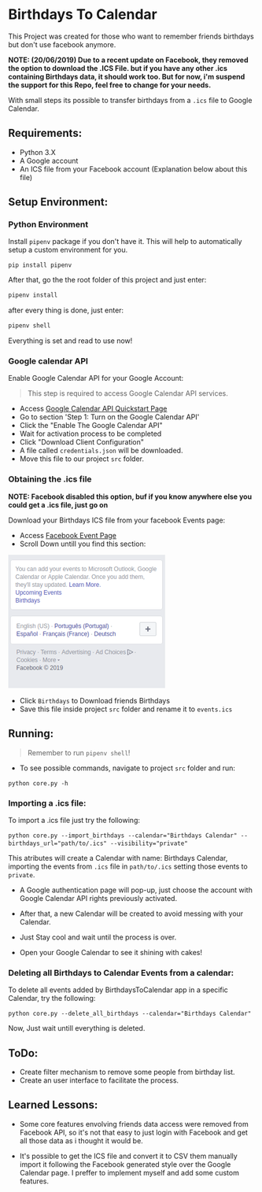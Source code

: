 # Birthdays To Calendar

This Project was created for those who want to remember friends birthdays but don't use facebook anymore.

**NOTE: (20/06/2019) Due to a recent update on Facebook, they removed the option to download the .ICS File. but if you have any other .ics containing Birthdays data, it should work too. But for now, i'm suspend the support for this Repo, feel free to change for your needs.**

With small steps its possible to transfer birthdays from a `.ics` file to Google Calendar.

## Requirements:
- Python 3.X
- A Google account
- An ICS file from your Facebook account (Explanation below about this file)

## Setup Environment:

### Python Environment
Install `pipenv` package if you don't have it. This will help to automatically setup a custom environment for you.
```
pip install pipenv
```

After that, go the the root folder of this project and just enter:
```bash
pipenv install
```

after every thing is done, just enter:
```bash
pipenv shell
```

Everything is set and read to use now!

### Google calendar API
Enable Google Calendar API for your Google Account:
> This step is required to access Google Calendar API services.
- Access [Google Calendar API Quickstart Page](https://developers.google.com/calendar/quickstart/python)
- Go to section 'Step 1: Turn on the Google Calendar API'
- Click the "Enable The Google Calendar API"
- Wait for activation process to be completed
- Click "Download Client Configuration" 
- A file called `credentials.json` will be downloaded.
- Move this file to our project `src` folder.

### Obtaining the .ics file
**NOTE: Facebook disabled this option, buf if you know anywhere else you could get a .ics file, just go on**

Download your Birthdays ICS file from your facebook Events page:
- Access [Facebook Event Page](https://www.facebook.com/events/)
- Scroll Down untill you find this section:

![facebook-birthdays-section](https://github.com/joaoluizn/BirthdaysToCalendar/blob/master/doc/fb-gif.gif)
- Click `Birthdays` to Download friends Birthdays
- Save this file inside project `src` folder and rename it to `events.ics`

## Running:
> Remember to run `pipenv shell`!

- To see possible commands, navigate to project `src` folder and run:
```
python core.py -h
```
### Importing a .ics file:

To import a .ics file just try the following:
```
python core.py --import_birthdays --calendar="Birthdays Calendar" --birthdays_url="path/to/.ics" --visibility="private"
```

This atributes will create a Calendar with name: Birthdays Calendar, importing the events from `.ics` file in `path/to/.ics` setting those events to `private`.

- A Google authentication page will pop-up, just choose the account with Google Calendar API rights previously activated.

- After that, a new Calendar will be created to avoid messing with your Calendar.

- Just Stay cool and wait until the process is over.

- Open your Google Calendar to see it shining with cakes!


### Deleting all Birthdays to Calendar Events from a calendar:

To delete all events added by BirthdaysToCalendar app in a specific Calendar, try the following:

```
python core.py --delete_all_birthdays --calendar="Birthdays Calendar"
```

Now, Just wait untill everything is deleted.

## ToDo:
- Create filter mechanism to remove some people from birthday list.
- Create an user interface to facilitate the process.

## Learned Lessons:
- Some core features envolving friends data access were removed from Facebook API, so it's not that easy to just login with Facebook and get all those data as i thought it would be.

- It's possible to get the ICS file and convert it to CSV them manually import it following the Facebook generated style over the Google Calendar page. I preffer to implement myself and add some custom features.
